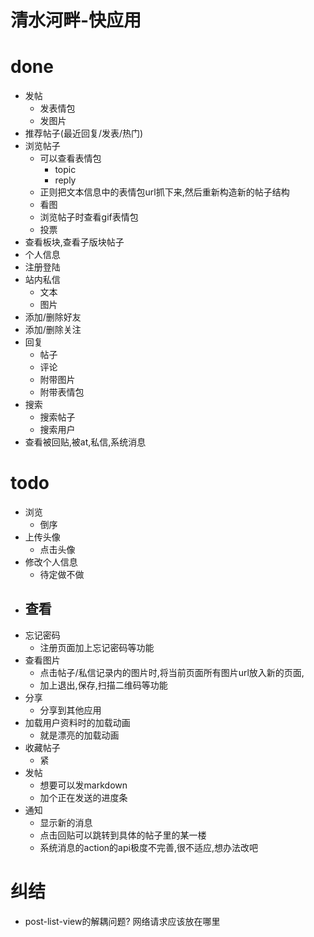   # 清水河畔-快应用

# done
- 发帖
    - 发表情包
    - 发图片
- 推荐帖子(最近回复/发表/热门)
- 浏览帖子
    - 可以查看表情包
        - topic
        - reply
    - 正则把文本信息中的表情包url抓下来,然后重新构造新的帖子结构
    - 看图
    - 浏览帖子时查看gif表情包
    - 投票
- 查看板块,查看子版块帖子
- 个人信息
- 注册登陆
- 站内私信
    - 文本
    - 图片
- 添加/删除好友
- 添加/删除关注
- 回复
    - 帖子
    - 评论
    - 附带图片
    - 附带表情包
- 搜索
    - 搜索帖子
    - 搜索用户
- 查看被回贴,被at,私信,系统消息

# todo
- 浏览
    - 倒序
- 上传头像
    - 点击头像
- 修改个人信息
    - 待定做不做
- 查看
    -
- 忘记密码
    - 注册页面加上忘记密码等功能
- 查看图片
    - 点击帖子/私信记录内的图片时,将当前页面所有图片url放入新的页面,
    - 加上退出,保存,扫描二维码等功能
- 分享
    - 分享到其他应用
- 加载用户资料时的加载动画
    - 就是漂亮的加载动画
- 收藏帖子
    - 紧
- 发帖
    - 想要可以发markdown
    - 加个正在发送的进度条
- 通知
    - 显示新的消息
    - 点击回贴可以跳转到具体的帖子里的某一楼
    - 系统消息的action的api极度不完善,很不适应,想办法改吧

# 纠结

- post-list-view的解耦问题? 网络请求应该放在哪里
